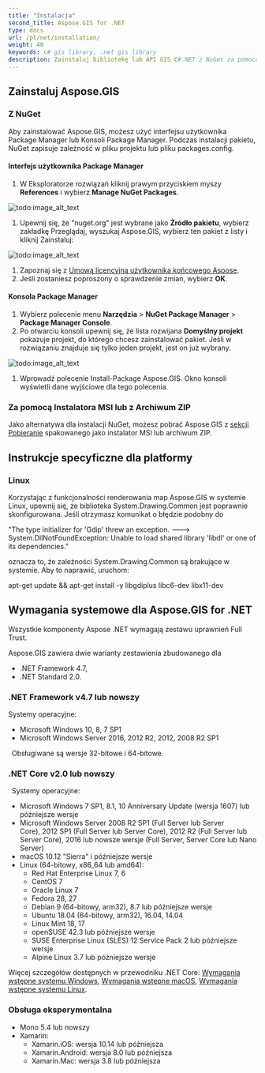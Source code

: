 ```yaml
---
title: "Instalacja"
second_title: Aspose.GIS for .NET
type: docs
url: /pl/net/installation/
weight: 40
keywords: c# gis library, .net gis library
description: Zainstaluj bibliotekę lub API GIS C#.NET z NuGet za pomocą interfejsu użytkownika Package Manager lub Konsoli, z Archiwum ZIP. Może być również używana w .NET Core i systemie operacyjnym Linux.
---
```


## **Zainstaluj Aspose.GIS**
### **Z NuGet**
Aby zainstalować Aspose.GIS, możesz użyć interfejsu użytkownika Package Manager lub Konsoli Package Manager. Podczas instalacji pakietu, NuGet zapisuje zależność w pliku projektu lub pliku packages.config.
#### **Interfejs użytkownika Package Manager**
1. W Eksploratorze rozwiązań kliknij prawym przyciskiem myszy **References** i wybierz **Manage NuGet Packages**.

![todo:image_alt_text](installation_1.png)

1. Upewnij się, że "nuget.org" jest wybrane jako **Źródło pakietu**, wybierz zakładkę Przeglądaj, wyszukaj Aspose.GIS, wybierz ten pakiet z listy i kliknij Zainstaluj:

![todo:image_alt_text](installation_2.png)

1. Zapoznaj się z [Umową licencyjną użytkownika końcowego Aspose](https://about.aspose.com/legal/eula).
1. Jeśli zostaniesz poproszony o sprawdzenie zmian, wybierz **OK**.
#### **Konsola Package Manager**
1. Wybierz polecenie menu **Narzędzia** > **NuGet Package Manager** > **Package Manager Console**.
1. Po otwarciu konsoli upewnij się, że lista rozwijana **Domyślny projekt** pokazuje projekt, do którego chcesz zainstalować pakiet. Jeśli w rozwiązaniu znajduje się tylko jeden projekt, jest on już wybrany.

![todo:image_alt_text](installation_3.png)

1. Wprowadź polecenie Install-Package Aspose.GIS. Okno konsoli wyświetli dane wyjściowe dla tego polecenia.
### **Za pomocą Instalatora MSI lub z Archiwum ZIP**
Jako alternatywa dla instalacji NuGet, możesz pobrać Aspose.GIS z [sekcji Pobieranie](https://downloads.aspose.com/gis/net) spakowanego jako instalator MSI lub archiwum ZIP.
## **Instrukcje specyficzne dla platformy**
### **Linux**
Korzystając z funkcjonalności renderowania map Aspose.GIS w systemie Linux, upewnij się, że biblioteka System.Drawing.Common jest poprawnie skonfigurowana. Jeśli otrzymasz komunikat o błędzie podobny do 

"The type initializer for 'Gdip' threw an exception. ---> System.DllNotFoundException: Unable to load shared library 'libdl' or one of its dependencies."

oznacza to, że zależności System.Drawing.Common są brakujące w systemie. Aby to naprawić, uruchom:

apt-get update && apt-get install -y libgdiplus libc6-dev libx11-dev
## **Wymagania systemowe dla Aspose.GIS for .NET**
Wszystkie komponenty Aspose .NET wymagają zestawu uprawnień Full Trust.

Aspose.GIS zawiera dwie warianty zestawienia zbudowanego dla

- .NET Framework 4.7,
- .NET Standard 2.0.



### **.NET Framework v4.7 lub nowszy**
Systemy operacyjne: 

- Microsoft Windows 10, 8, 7 SP1
- Microsoft Windows Server 2016, 2012 R2, 2012, 2008 R2 SP1

` `Obsługiwane są wersje 32-bitowe i 64-bitowe.
### **.NET Core v2.0 lub nowszy**
` `Systemy operacyjne:

- Microsoft Windows 7 SP1, 8.1, 10 Anniversary Update (wersja 1607) lub późniejsze wersje
- Microsoft Windows Server 2008 R2 SP1 (Full Server lub Server Core), 2012 SP1 (Full Server lub Server Core), 2012 R2 (Full Server lub Server Core), 2016 lub nowsze wersje (Full Server, Server Core lub Nano Server)
- macOS 10.12 "Sierra" i późniejsze wersje
- Linux (64-bitowy, x86_64 lub amd64):
  - Red Hat Enterprise Linux 7, 6
  - CentOS 7
  - Oracle Linux 7
  - Fedora 28, 27
  - Debian 9 (64-bitowy, arm32), 8.7 lub późniejsze wersje
  - Ubuntu 18.04 (64-bitowy, arm32), 16.04, 14.04
  - Linux Mint 18, 17
  - openSUSE 42.3 lub późniejsze wersje
  - SUSE Enterprise Linux (SLES) 12 Service Pack 2 lub późniejsze wersje
  - Alpine Linux 3.7 lub późniejsze wersje

Więcej szczegółów dostępnych w przewodniku .NET Core: [Wymagania wstępne systemu Windows](https://docs.microsoft.com/en-us/dotnet/core/install/windows?tabs=netcore21#dependencies), [Wymagania wstępne macOS](https://docs.microsoft.com/en-us/dotnet/core/install/macos?tabs=netcore2x#dependencies), [Wymagania wstępne systemu Linux](https://docs.microsoft.com/en-us/dotnet/core/install/linux?tabs=netcore2x).
### **Obsługa eksperymentalna**
- Mono 5.4 lub nowszy
- Xamarin:
  - Xamarin.iOS: wersja 10.14 lub późniejsza
  - Xamarin.Android: wersja 8.0 lub późniejsza
  - Xamarin.Mac: wersja 3.8 lub późniejsza
